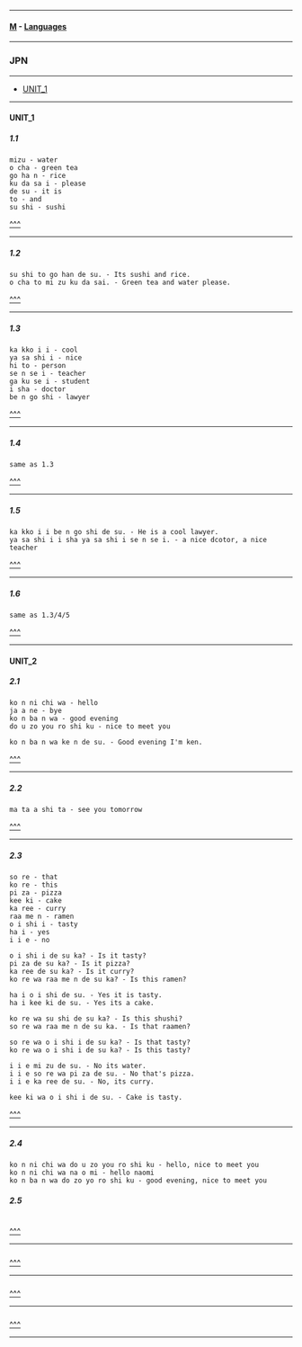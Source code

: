 
---

#### [M](https://github.com/ttltrk/TTT/blob/master/menu.md) - [Languages](https://github.com/ttltrk/TTT/blob/master/LAN/LAN.md)

---

### JPN

---

- [UNIT_1](#UNIT_1)

---

#### UNIT_1

##### 1.1

```
mizu - water
o cha - green tea
go ha n - rice
ku da sa i - please
de su - it is
to - and
su shi - sushi
```

[^^^](#JPN)

---

##### 1.2

```
su shi to go han de su. - Its sushi and rice.
o cha to mi zu ku da sai. - Green tea and water please.
```

[^^^](#JPN)

---

##### 1.3

```
ka kko i i - cool
ya sa shi i - nice
hi to - person
se n se i - teacher
ga ku se i - student
i sha - doctor
be n go shi - lawyer
```

[^^^](#JPN)

---

##### 1.4

```
same as 1.3
```

[^^^](#JPN)

---

##### 1.5

```
ka kko i i be n go shi de su. - He is a cool lawyer.
ya sa shi i i sha ya sa shi i se n se i. - a nice dcotor, a nice teacher
```

[^^^](#JPN)

---

##### 1.6

```
same as 1.3/4/5
```

[^^^](#JPN)

---


#### UNIT_2

##### 2.1

```
ko n ni chi wa - hello
ja a ne - bye
ko n ba n wa - good evening
do u zo you ro shi ku - nice to meet you
```

```
ko n ba n wa ke n de su. - Good evening I'm ken.
```

[^^^](#JPN)

---

##### 2.2

```
ma ta a shi ta - see you tomorrow
```

[^^^](#JPN)

---

##### 2.3

```
so re - that
ko re - this
pi za - pizza
kee ki - cake
ka ree - curry
raa me n - ramen
o i shi i - tasty
ha i - yes
i i e - no
```

```
o i shi i de su ka? - Is it tasty?
pi za de su ka? - Is it pizza?
ka ree de su ka? - Is it curry?
ko re wa raa me n de su ka? - Is this ramen?

ha i o i shi de su. - Yes it is tasty.
ha i kee ki de su. - Yes its a cake.

ko re wa su shi de su ka? - Is this shushi?
so re wa raa me n de su ka. - Is that raamen?

so re wa o i shi i de su ka? - Is that tasty?
ko re wa o i shi i de su ka? - Is this tasty?

i i e mi zu de su. - No its water.
i i e so re wa pi za de su. - No that's pizza.
i i e ka ree de su. - No, its curry.
```

```
kee ki wa o i shi i de su. - Cake is tasty.
```

[^^^](#JPN)

---

##### 2.4

```
ko n ni chi wa do u zo you ro shi ku - hello, nice to meet you
ko n ni chi wa na o mi - hello naomi
ko n ba n wa do zo yo ro shi ku - good evening, nice to meet you
```

##### 2.5

```

```

[^^^](#JPN)

---

#####

[^^^](#JPN)

---

#####

[^^^](#JPN)

---

#####

[^^^](#JPN)

---
